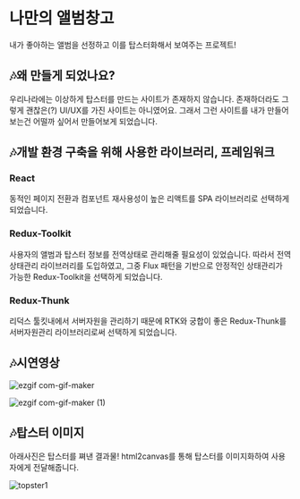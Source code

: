  # 나만의 앨범창고

내가 좋아하는 앨범을 선정하고 이를 탑스터화해서 보여주는 프로젝트!

## 🎶왜 만들게 되었나요?
우리나라에는 이상하게 탑스터를 만드는 사이트가 존재하지 않습니다. 존재하더라도 그렇게 괜찮은(?) UI/UX를 가진 사이트는 아니였어요. 그래서 그런 사이트를 내가 만들어보는건 어떨까 싶어서 만들어보게 되었습니다.

## 🎶개발 환경 구축을 위해 사용한 라이브러리, 프레임워크

### React
동적인 페이지 전환과 컴포넌트 재사용성이 높은 리액트를 SPA 라이브러리로 선택하게 되었습니다.

### Redux-Toolkit
사용자의 앨범과 탑스터 정보를 전역상태로 관리해줄 필요성이 있었습니다. 따라서 전역상태관리 라이브러리를 도입하였고, 그중 Flux 패턴을 기반으로 안정적인 상태관리가 가능한 Redux-Toolkit을 선택하게 되었습니다.

### Redux-Thunk
리덕스 툴킷내에서 서버자원을 관리하기 때문에 RTK와 궁합이 좋은 Redux-Thunk를 서버자원관리 라이브러리로써 선택하게 되었습니다.


## 🎶시연영상
![ezgif com-gif-maker](https://user-images.githubusercontent.com/52379503/211949937-1c60947e-1b22-4751-853d-a0a1a6f1b3d4.gif)

![ezgif com-gif-maker (1)](https://user-images.githubusercontent.com/52379503/211949944-aef24577-e003-41fd-a17e-89a802508d62.gif)

## 🎶탑스터 이미지

아래사진은 탑스터를 쪄낸 결과물! html2canvas를 통해 탑스터를 이미지화하여 사용자에게 전달해줍니다.

![topster1](https://user-images.githubusercontent.com/52379503/211947528-173e90bc-36c1-49d8-b7bf-0e90b9f2bdae.jpg)
